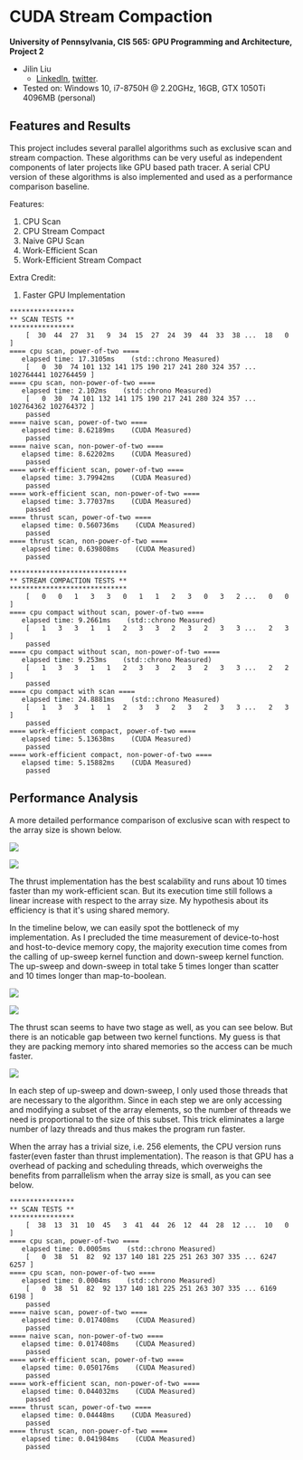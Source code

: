 CUDA Stream Compaction
======================

**University of Pennsylvania, CIS 565: GPU Programming and Architecture, Project 2**

* Jilin Liu
  * [LinkedIn](https://www.linkedin.com/in/jilin-liu97/), [twitter](https://twitter.com/Jilin18043110).
* Tested on: Windows 10, i7-8750H @ 2.20GHz, 16GB, GTX 1050Ti 4096MB (personal)

## Features and Results

This project includes several parallel algorithms such as exclusive scan and stream compaction. These algorithms can be very useful as independent components of later projects like GPU based path tracer. A serial CPU version of these algorithms is also implemented and used as a performance comparison baseline.

Features:
1. CPU Scan
2. CPU Stream Compact
3. Naive GPU Scan
4. Work-Efficient Scan
5. Work-Efficient Stream Compact

Extra Credit:
1. Faster GPU Implementation

```
****************
** SCAN TESTS **
****************
    [  30  44  27  31   9  34  15  27  24  39  44  33  38 ...  18   0 ]
==== cpu scan, power-of-two ====
   elapsed time: 17.3105ms    (std::chrono Measured)
    [   0  30  74 101 132 141 175 190 217 241 280 324 357 ... 102764441 102764459 ]
==== cpu scan, non-power-of-two ====
   elapsed time: 2.102ms    (std::chrono Measured)
    [   0  30  74 101 132 141 175 190 217 241 280 324 357 ... 102764362 102764372 ]
    passed
==== naive scan, power-of-two ====
   elapsed time: 8.62189ms    (CUDA Measured)
    passed
==== naive scan, non-power-of-two ====
   elapsed time: 8.62202ms    (CUDA Measured)
    passed
==== work-efficient scan, power-of-two ====
   elapsed time: 3.79942ms    (CUDA Measured)
    passed
==== work-efficient scan, non-power-of-two ====
   elapsed time: 3.77037ms    (CUDA Measured)
    passed
==== thrust scan, power-of-two ====
   elapsed time: 0.560736ms    (CUDA Measured)
    passed
==== thrust scan, non-power-of-two ====
   elapsed time: 0.639808ms    (CUDA Measured)
    passed

*****************************
** STREAM COMPACTION TESTS **
*****************************
    [   0   0   1   3   3   0   1   1   2   3   0   3   2 ...   0   0 ]
==== cpu compact without scan, power-of-two ====
   elapsed time: 9.2661ms    (std::chrono Measured)
    [   1   3   3   1   1   2   3   3   2   3   2   3   3 ...   2   3 ]
    passed
==== cpu compact without scan, non-power-of-two ====
   elapsed time: 9.253ms    (std::chrono Measured)
    [   1   3   3   1   1   2   3   3   2   3   2   3   3 ...   2   2 ]
    passed
==== cpu compact with scan ====
   elapsed time: 24.8881ms    (std::chrono Measured)
    [   1   3   3   1   1   2   3   3   2   3   2   3   3 ...   2   3 ]
    passed
==== work-efficient compact, power-of-two ====
   elapsed time: 5.13638ms    (CUDA Measured)
    passed
==== work-efficient compact, non-power-of-two ====
   elapsed time: 5.15882ms    (CUDA Measured)
    passed
```

## Performance Analysis

A more detailed performance comparison of exclusive scan with respect to the array size is shown below.

![](./images/comp1.JPG)

![](./images/comp2.JPG)

The thrust implementation has the best scalability and runs about 10 times faster than my work-efficient scan. But its execution time still follows a linear increase with respect to the array size. My hypothesis about its efficiency is that it's using shared memory.

In the timeline below, we can easily spot the bottleneck of my implementation. As I precluded the time measurement of device-to-host and host-to-device memory copy, the majority execution time comes from the calling of up-sweep kernel function and down-sweep kernel function. The up-sweep and down-sweep in total take 5 times longer than scatter and 10 times longer than map-to-boolean.

![](./images/t.JPG)

![](./images/t2.JPG)

The thrust scan seems to have two stage as well, as you can see below. But there is an noticable gap between two kernel functions. My guess is that they are packing memory into shared memories so the access can be much faster.

![](./images/thrust.JPG)

In each step of up-sweep and down-sweep, I only used those threads that are necessary to the algorithm. Since in each step we are only accessing and modifying a subset of the array elements, so the number of threads we need is proportional to the size of this subset. This trick eliminates a large number of lazy threads and thus makes the program run faster.

When the array has a trivial size, i.e. 256 elements, the CPU version runs faster(even faster than thrust implementation). The reason is that GPU has a overhead of packing and scheduling threads, which overweighs the benefits from parrallelism when the array size is small, as you can see below.

```
****************
** SCAN TESTS **
****************
    [  38  13  31  10  45   3  41  44  26  12  44  28  12 ...  10   0 ]
==== cpu scan, power-of-two ====
   elapsed time: 0.0005ms    (std::chrono Measured)
    [   0  38  51  82  92 137 140 181 225 251 263 307 335 ... 6247 6257 ]
==== cpu scan, non-power-of-two ====
   elapsed time: 0.0004ms    (std::chrono Measured)
    [   0  38  51  82  92 137 140 181 225 251 263 307 335 ... 6169 6198 ]
    passed
==== naive scan, power-of-two ====
   elapsed time: 0.017408ms    (CUDA Measured)
    passed
==== naive scan, non-power-of-two ====
   elapsed time: 0.017408ms    (CUDA Measured)
    passed
==== work-efficient scan, power-of-two ====
   elapsed time: 0.050176ms    (CUDA Measured)
    passed
==== work-efficient scan, non-power-of-two ====
   elapsed time: 0.044032ms    (CUDA Measured)
    passed
==== thrust scan, power-of-two ====
   elapsed time: 0.04448ms    (CUDA Measured)
    passed
==== thrust scan, non-power-of-two ====
   elapsed time: 0.041984ms    (CUDA Measured)
    passed
```


